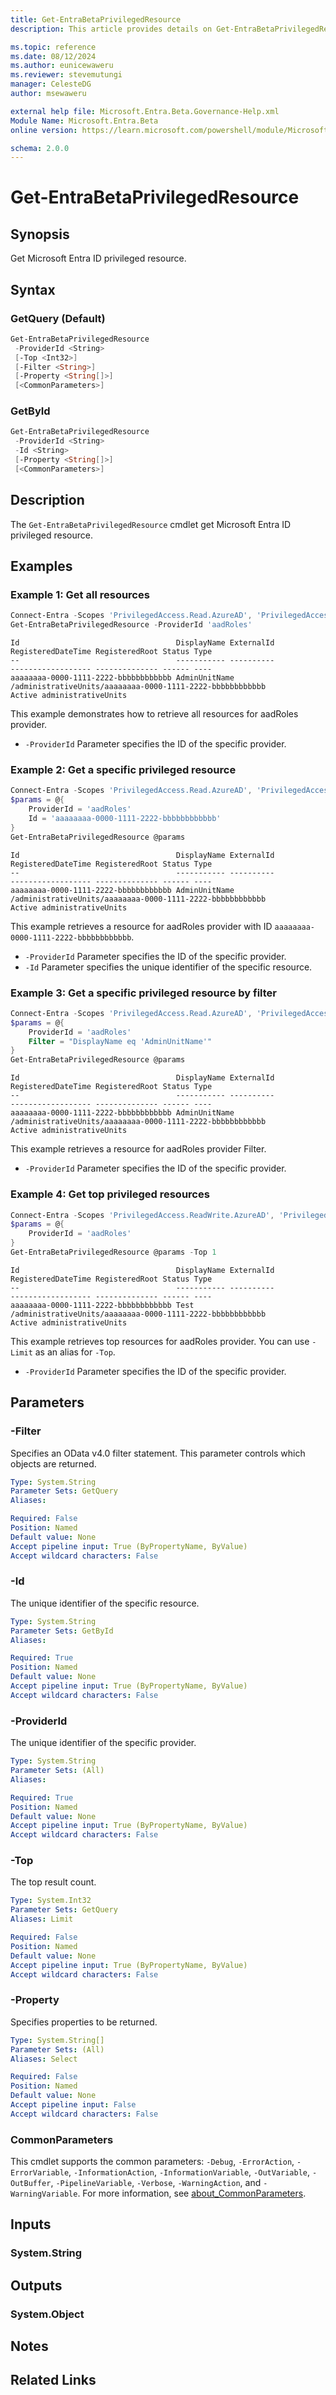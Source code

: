 ```yaml
---
title: Get-EntraBetaPrivilegedResource
description: This article provides details on Get-EntraBetaPrivilegedResource command.

ms.topic: reference
ms.date: 08/12/2024
ms.author: eunicewaweru
ms.reviewer: stevemutungi
manager: CelesteDG
author: msewaweru

external help file: Microsoft.Entra.Beta.Governance-Help.xml
Module Name: Microsoft.Entra.Beta
online version: https://learn.microsoft.com/powershell/module/Microsoft.Entra.Beta/Get-EntraBetaPrivilegedResource

schema: 2.0.0
---
```


# Get-EntraBetaPrivilegedResource

## Synopsis

Get Microsoft Entra ID privileged resource.

## Syntax

### GetQuery (Default)

```powershell
Get-EntraBetaPrivilegedResource
 -ProviderId <String>
 [-Top <Int32>]
 [-Filter <String>]
 [-Property <String[]>]
 [<CommonParameters>]
```

### GetById

```powershell
Get-EntraBetaPrivilegedResource
 -ProviderId <String>
 -Id <String>
 [-Property <String[]>]
 [<CommonParameters>]
```

## Description

The `Get-EntraBetaPrivilegedResource` cmdlet get Microsoft Entra ID privileged resource.

## Examples

### Example 1: Get all resources

```powershell
Connect-Entra -Scopes 'PrivilegedAccess.Read.AzureAD', 'PrivilegedAccess.Read.AzureResources' 'PrivilegedAccess.Read.AzureADGroup'
Get-EntraBetaPrivilegedResource -ProviderId 'aadRoles'
```

```Output
Id                                   DisplayName ExternalId                                                RegisteredDateTime RegisteredRoot Status Type
--                                   ----------- ----------                                                ------------------ -------------- ------ ----
aaaaaaaa-0000-1111-2222-bbbbbbbbbbbb AdminUnitName         /administrativeUnits/aaaaaaaa-0000-1111-2222-bbbbbbbbbbbb                                  Active administrativeUnits
```

This example demonstrates how to retrieve all resources for aadRoles provider.

- `-ProviderId` Parameter specifies the ID of the specific provider.

### Example 2: Get a specific privileged resource

```powershell
Connect-Entra -Scopes 'PrivilegedAccess.Read.AzureAD', 'PrivilegedAccess.Read.AzureResources' 'PrivilegedAccess.Read.AzureADGroup'
$params = @{
    ProviderId = 'aadRoles'
    Id = 'aaaaaaaa-0000-1111-2222-bbbbbbbbbbbb'
}
Get-EntraBetaPrivilegedResource @params
```

```Output
Id                                   DisplayName ExternalId                                                RegisteredDateTime RegisteredRoot Status Type
--                                   ----------- ----------                                                ------------------ -------------- ------ ----
aaaaaaaa-0000-1111-2222-bbbbbbbbbbbb AdminUnitName         /administrativeUnits/aaaaaaaa-0000-1111-2222-bbbbbbbbbbbb                                  Active administrativeUnits
```

This example retrieves a resource for aadRoles provider with ID `aaaaaaaa-0000-1111-2222-bbbbbbbbbbbb`.

- `-ProviderId` Parameter specifies the ID of the specific provider.
- `-Id` Parameter specifies the unique identifier of the specific resource.

### Example 3: Get a specific privileged resource by filter

```powershell
Connect-Entra -Scopes 'PrivilegedAccess.Read.AzureAD', 'PrivilegedAccess.Read.AzureResources' 'PrivilegedAccess.Read.AzureADGroup'
$params = @{
    ProviderId = 'aadRoles'
    Filter = "DisplayName eq 'AdminUnitName'"
}
Get-EntraBetaPrivilegedResource @params
```

```Output
Id                                   DisplayName ExternalId                                                RegisteredDateTime RegisteredRoot Status Type
--                                   ----------- ----------                                                ------------------ -------------- ------ ----
aaaaaaaa-0000-1111-2222-bbbbbbbbbbbb AdminUnitName         /administrativeUnits/aaaaaaaa-0000-1111-2222-bbbbbbbbbbbb                                  Active administrativeUnits
```

This example retrieves a resource for aadRoles provider Filter.

- `-ProviderId` Parameter specifies the ID of the specific provider.

### Example 4: Get top privileged resources

```powershell
Connect-Entra -Scopes 'PrivilegedAccess.ReadWrite.AzureAD', 'PrivilegedAccess.Read.AzureResources' 'PrivilegedAccess.Read.AzureADGroup'
$params = @{
    ProviderId = 'aadRoles'
}
Get-EntraBetaPrivilegedResource @params -Top 1
```

```Output
Id                                   DisplayName ExternalId                                                RegisteredDateTime RegisteredRoot Status Type
--                                   ----------- ----------                                                ------------------ -------------- ------ ----
aaaaaaaa-0000-1111-2222-bbbbbbbbbbbb Test         /administrativeUnits/aaaaaaaa-0000-1111-2222-bbbbbbbbbbbb                                  Active administrativeUnits
```

This example retrieves top resources for aadRoles provider. You can use `-Limit` as an alias for `-Top`.

- `-ProviderId` Parameter specifies the ID of the specific provider.

## Parameters

### -Filter

Specifies an OData v4.0 filter statement.
This parameter controls which objects are returned.

```yaml
Type: System.String
Parameter Sets: GetQuery
Aliases:

Required: False
Position: Named
Default value: None
Accept pipeline input: True (ByPropertyName, ByValue)
Accept wildcard characters: False
```

### -Id

The unique identifier of the specific resource.

```yaml
Type: System.String
Parameter Sets: GetById
Aliases:

Required: True
Position: Named
Default value: None
Accept pipeline input: True (ByPropertyName, ByValue)
Accept wildcard characters: False
```

### -ProviderId

The unique identifier of the specific provider.

```yaml
Type: System.String
Parameter Sets: (All)
Aliases:

Required: True
Position: Named
Default value: None
Accept pipeline input: True (ByPropertyName, ByValue)
Accept wildcard characters: False
```

### -Top

The top result count.

```yaml
Type: System.Int32
Parameter Sets: GetQuery
Aliases: Limit

Required: False
Position: Named
Default value: None
Accept pipeline input: True (ByPropertyName, ByValue)
Accept wildcard characters: False
```

### -Property

Specifies properties to be returned.

```yaml
Type: System.String[]
Parameter Sets: (All)
Aliases: Select

Required: False
Position: Named
Default value: None
Accept pipeline input: False
Accept wildcard characters: False
```

### CommonParameters

This cmdlet supports the common parameters: `-Debug`, `-ErrorAction`, `-ErrorVariable`, `-InformationAction`, `-InformationVariable`, `-OutVariable`, `-OutBuffer`, `-PipelineVariable`, `-Verbose`, `-WarningAction`, and `-WarningVariable`. For more information, see [about_CommonParameters](https://go.microsoft.com/fwlink/?LinkID=113216).

## Inputs

### System.String

## Outputs

### System.Object

## Notes

## Related Links
